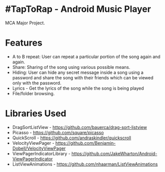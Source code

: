 #TapToRap - Android Music Player
===================
MCA Major Project.

Features
=========
* A to B repeat: User can repeat a particular portion of the song again and again.
* Share: Sharing of the song using various possible means.
* Hiding: User can hide any secret message inside a song using a password and share the song with their friends which can be viewed only with the password.
* Lyrics - Get the lyrics of the song while the song is being played
* File/folder browsing.


Libraries Used
===========================
* DragSortListView - https://github.com/bauerca/drag-sort-listview
* Picasso - https://github.com/square/picasso
* QuickScroll - https://github.com/andraskindler/quickscroll
* VelocityViewPager - https://github.com/Benjamin-Dobell/VelocityViewPager
* ViewPagerIndicatorLibrary - https://github.com/JakeWharton/Android-ViewPagerIndicator
* ListViewAnimations - https://github.com/nhaarman/ListViewAnimations
